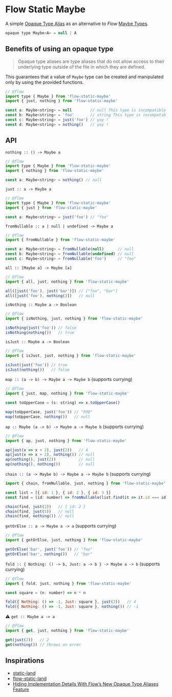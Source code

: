 # Flow Static Maybe

A simple [Opaque Type Alias](https://flow.org/en/docs/types/opaque-types/) as an alternative to _Flow_ [Maybe Types](https://flow.org/en/docs/types/maybe/).

```js
opaque type Maybe<A> = null | A
```

## Benefits of using an opaque type

> Opaque type aliases are type aliases that do not allow access to their underlying type outside of the file in which they are defined.

This guarantees that a value of `Maybe` type can be created and manipulated only by using the provided functions.

```js
// @flow
import type { Maybe } from 'flow-static-maybe'
import { just, nothing } from 'flow-static-maybe'

const a: Maybe<string> = null        // null This type is incompatible with Maybe
const b: Maybe<string> = 'foo'       // string This type is incompatible with Maybe
const c: Maybe<string> = just('foo') // yay !
const d: Maybe<string> = nothing()   // yay !
```

## API

`nothing :: () -> Maybe a`

```js
// @flow
import type { Maybe } from 'flow-static-maybe'
import { nothing } from 'flow-static-maybe'

const a: Maybe<string> = nothing() // null
```

`just :: a -> Maybe a`

```js
// @flow
import type { Maybe } from 'flow-static-maybe'
import { just } from 'flow-static-maybe'

const a: Maybe<string> = just('foo') // "foo"
```

`fromNullable :: a | null | undefined -> Maybe a`

```js
// @flow
import { fromNullable } from 'flow-static-maybe'

const a: Maybe<string> = fromNullable(null)      // null
const b: Maybe<string> = fromNullable(undefined) // null
const c: Maybe<string> = fromNullable('foo')     // "foo"
```

`all :: [Maybe a] -> Maybe [a]`

```js
// @flow
import { all, just, nothing } from 'flow-static-maybe'

all([just('foo'), just('bar')]) // ["foo", "bar"]
all([just('foo'), nothing()])   // null
```

`isNothing :: Maybe a -> Boolean`

```js
// @flow
import { isNothing, just, nothing } from 'flow-static-maybe'

isNothing(just('foo')) // false
isNothing(nothing())   // true
```

`isJust :: Maybe a -> Boolean`

```js
// @flow
import { isJust, just, nothing } from 'flow-static-maybe'

isJust(just('foo')) // true
isJust(nothing())   // false
```

`map :: (a -> b) -> Maybe a -> Maybe b` (supports currying)

```js
// @flow
import { just, map, nothing } from 'flow-static-maybe'

const toUpperCase = (s: string) => x.toUpperCase()

map(toUpperCase, just('foo')) // "FOO"
map(toUpperCase, nothing())   // null
```

`ap :: Maybe (a -> b) -> Maybe a -> Maybe b` (supports currying)

```js
// @flow
import { ap, just, nothing } from 'flow-static-maybe'

ap(just(x => x + 2), just(2))   // 4
ap(just(x => x + 2), nothing()) // null
ap(nothing(), just(2))          // null
ap(nothing(), nothing())        // null
```

`chain :: (a -> Maybe b) -> Maybe a -> Maybe b` (supports currying)

```js
import { chain, fromNullable, just, nothing } from 'flow-static-maybe'

const list = [{ id: 1 }, { id: 2 }, { id: 3 }]
const find = (id: number) => fromNullable(list.find(it => it.id === id))

chain(find, just(2))   // { id: 2 }
chain(find, just(5))   // null
chain(find, nothing()) // null
```

`getOrElse :: a -> Maybe a -> a` (supports currying)

```js
// @flow
import { getOrElse, just, nothing } from 'flow-static-maybe'

getOrElse('bar', just('foo')) // "foo"
getOrElse('bar', nothing())   // "bar"
```

`fold :: { Nothing: () -> b, Just: a -> b } -> Maybe a -> b` (supports currying)

```js
// @flow
import { fold, just, nothing } from 'flow-static-maybe'

const square = (n: number) => n * n

fold({ Nothing: () => -1, Just: square }, just(2))   // 4
fold({ Nothing: () => -1, Just: square }, nothing()) // -1
```

:warning: `get :: Maybe a -> a`

```js
// @flow
import { get, just, nothing } from 'flow-static-maybe'

get(just(2))   // 2
get(nothing()) // throws an error
```

## Inspirations

* [static-land](https://github.com/rpominov/static-land)
* [flow-static-land](https://github.com/gcanti/flow-static-land)
* [Hiding Implementation Details With Flow’s New Opaque Type Aliases Feature](https://medium.com/flow-type/hiding-implementation-details-with-flows-new-opaque-type-aliases-feature-40e188c2a3f9)
